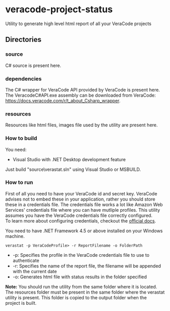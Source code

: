 # veracode-project-status
Utility to generate high level html report of all your VeraCode projects

## Directories
### source
C# source is present here.

### dependencies
The C# wrapper for VeraCode API provided by VeraCode is present here.
The VeracodeC#API.exe assembly can be downloaded from VeraCode: 
https://docs.veracode.com/r/t_about_Csharp_wrapper.

### resources
Resources like html files, images file used by the utility are present here.

### How to build
You need:
- Visual Studio with .NET Desktop development feature
  
Just build "source\verastat.sln" using Visual Studio or MSBUILD.

### How to run
First of all you need to have your VeraCode id and secret key. VeraCode advises
not to embed these in your application, rather you should store these in a 
credentials file. The credentials file works a lot like Amazon Web Services' 
credentials file where you can have mutliple profiles. This utility assumes you
have the VeraCode credentials file correctly configured.	
To learn more about configuring credentials, checkout the [official docs](https://docs.veracode.com/r/orRWez4I0tnZNaA_i0zn9g/1jVX_qsPK0IAL08ynVQOPQ)</a>.

You need to have .NET Framework 4.5 or above installed on your Windows
machine.
```
verastat -p VeraCodeProfile> -r ReportFilename -o FolderPath
```
- -p: Specifies the profile in the VeraCode credentials file to use to authenticate
- -r: Specifies the name of the report file, the filename will be appended with the current date
- -o: Generates html file with status results in the folder specified
  
**Note:** You should run the utility from the same folder where it is located. The resources 
folder must be present in the same folder where the verastat utility is present. 
This folder is copied to the output folder when the  
project is built. 
